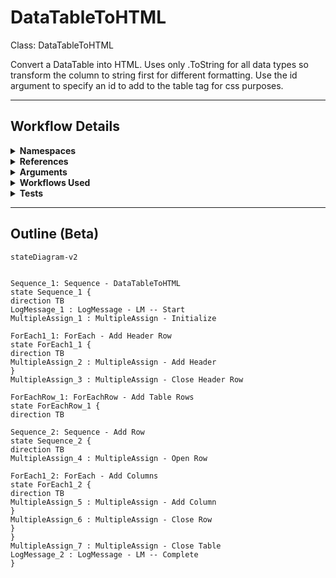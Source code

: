# DataTableToHTML
Class: DataTableToHTML

Convert a DataTable into HTML. Uses only .ToString for all data types so transform the column to string first for different formatting. Use the id argument to specify an id to add to the table tag for css purposes.

<hr />

## Workflow Details
<details>
    <summary>
    <b>Namespaces</b>
    </summary>
    
- GlobalConstantsNamespace
- GlobalVariablesNamespace
- Microsoft.VisualBasic
- Microsoft.VisualBasic.Activities
- System
- System.Activities
- System.Activities.Expressions
- System.Activities.Statements
- System.Activities.Validation
- System.Activities.XamlIntegration
- System.Collections
- System.Collections.Generic
- System.Collections.ObjectModel
- System.ComponentModel
- System.Data
- System.Diagnostics
- System.Linq
- System.Linq.Expressions
- System.Net.Mail
- System.Reflection
- System.Runtime.Serialization
- System.Text
- System.Windows.Markup
- System.Xml
- System.Xml.Linq
- System.Xml.Serialization
- UiPath.Core
- UiPath.Core.Activities
- UiPath.DataTableUtilities


</details>
<details>
    <summary>
    <b>References</b>
    </summary>

- Microsoft.CSharp
- Microsoft.VisualBasic
- Microsoft.Win32.Primitives
- NPOI
- PresentationFramework
- System
- System.Activities
- System.ComponentModel
- System.ComponentModel.EventBasedAsync
- System.ComponentModel.Primitives
- System.ComponentModel.TypeConverter
- System.Configuration.ConfigurationManager
- System.Console
- System.Core
- System.Data
- System.Data.Common
- System.Data.SqlClient
- System.Linq
- System.Linq.Expressions
- System.Memory
- System.Memory.Data
- System.ObjectModel
- System.Private.CoreLib
- System.Private.DataContractSerialization
- System.Private.ServiceModel
- System.Private.Uri
- System.Private.Xml
- System.Reflection.DispatchProxy
- System.Reflection.Metadata
- System.Reflection.TypeExtensions
- System.Runtime.Serialization
- System.Runtime.Serialization.Formatters
- System.Runtime.Serialization.Primitives
- System.Security.Permissions
- System.ServiceModel
- System.ServiceModel.Activities
- System.Xaml
- System.Xml
- System.Xml.Linq
- UiPath.Studio.Constants
- UiPath.System.Activities
- UiPath.System.Activities.Design
- UiPath.System.Activities.ViewModels
- UiPath.Workflow
- WindowsBase


</details>
<details>
    <summary>
    <b>Arguments</b>
    </summary>

| Name | Direction | Type | Description |
|  --- | --- | --- | ---  |
| in_dt_ToConvert | InArgument | sd:DataTable | The DataTable to convert to HTML. |
| out_HTMLTable | OutArgument | x:String | The output HTML. |

    
</details>
<details>
    <summary>
    <b>Workflows Used</b>
    </summary>



    
</details>
<details>
    <summary>
    <b>Tests</b>
    </summary>

- C:\Users\eyash\Documents\UiPath\LazyFramework\Tests\Utility\DataTableToHTML\DataTableToHTMLSuccess.xaml

    
</details>

<hr />

## Outline (Beta)

```mermaid
stateDiagram-v2


Sequence_1: Sequence - DataTableToHTML
state Sequence_1 {
direction TB
LogMessage_1 : LogMessage - LM -- Start
MultipleAssign_1 : MultipleAssign - Initialize

ForEach1_1: ForEach - Add Header Row
state ForEach1_1 {
direction TB
MultipleAssign_2 : MultipleAssign - Add Header
}
MultipleAssign_3 : MultipleAssign - Close Header Row

ForEachRow_1: ForEachRow - Add Table Rows
state ForEachRow_1 {
direction TB

Sequence_2: Sequence - Add Row
state Sequence_2 {
direction TB
MultipleAssign_4 : MultipleAssign - Open Row

ForEach1_2: ForEach - Add Columns
state ForEach1_2 {
direction TB
MultipleAssign_5 : MultipleAssign - Add Column
}
MultipleAssign_6 : MultipleAssign - Close Row
}
}
MultipleAssign_7 : MultipleAssign - Close Table
LogMessage_2 : LogMessage - LM -- Complete
}
```
